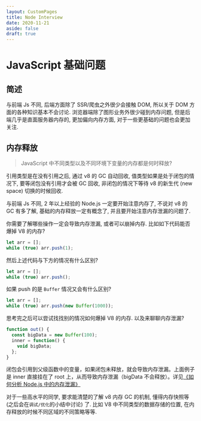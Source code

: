 ```yaml
---
layout: CustomPages
title: Node Interview
date: 2020-11-21
aside: false
draft: true
---
```


# JavaScript 基础问题

## 简述

与前端 Js 不同, 后端方面除了 SSR/爬虫之外很少会接触 DOM, 所以关于 DOM 方面的各种知识基本不会讨论. 浏览器端除了图形业务外很少碰到内存问题, 但是后端几乎是直面服务器内存的, 更加偏向内存方面, 对于一些更基础的问题也会更加关注.

## 内存释放

> <a name="q-mem"></a> JavaScript 中不同类型以及不同环境下变量的内存都是何时释放?

引用类型是在没有引用之后, 通过 v8 的 GC 自动回收, 值类型如果是处于闭包的情况下, 要等闭包没有引用才会被 GC 回收, 非闭包的情况下等待 v8 的新生代 (new space) 切换的时候回收.

与前端 Js 不同, 2 年以上经验的 Node.js 一定要开始注意内存了, 不说对 v8 的 GC 有多了解, 基础的内存释放一定有概念了, 并且要开始注意内存泄漏的问题了.

你需要了解哪些操作一定会导致内存泄漏, 或者可以崩掉内存. 比如如下代码能否爆掉 V8 的内存?

```js
let arr = [];
while (true) arr.push(1);
```

然后上述代码与下方的情况有什么区别?

```js
let arr = [];
while (true) arr.push();
```

如果 push 的是 `Buffer` 情况又会有什么区别?

```js
let arr = [];
while (true) arr.push(new Buffer(1000));
```

思考完之后可以尝试找找别的情况如何爆掉 V8 的内存. 以及来聊聊内存泄漏?

```js
function out() {
  const bigData = new Buffer(100);
  inner = function() {
    void bigData;
  };
}
```

闭包会引用到父级函数中的变量，如果闭包未释放，就会导致内存泄漏。上面例子是 inner 直接挂在了 root 上，从而导致内存泄漏（bigData 不会释放）。详见[《如何分析 Node.js 中的内存泄漏》](https://zhuanlan.zhihu.com/p/25736931)

对于一些高水平的同学, 要求能清楚的了解 v8 内存 GC 的机制, 懂得内存快照等 (之后会在`调试/优化`的小结中讨论) 了. 比如 V8 中不同类型的数据存储的位置, 在内存释放的时候不同区域的不同策略等等.
